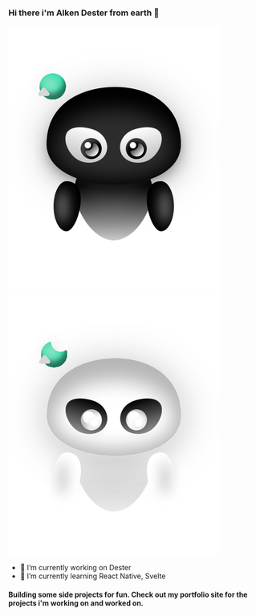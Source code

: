 ### Hi there i'm Alken Dester from earth 👋

![Alken Logo](https://raw.githubusercontent.com/AlkenD/AlkenD/main/images/Alken-Logo-Light.svg#gh-light-mode-only)
![Alken Logo](https://raw.githubusercontent.com/AlkenD/AlkenD/main/images/Alken-Logo-Dark.svg#gh-dark-mode-only)

- 🔭 I’m currently working on Dester
- 🌱 I’m currently learning React Native, Svelte

#### Building some side projects for fun. Check out my portfolio site for the projects i'm working on and worked on.
